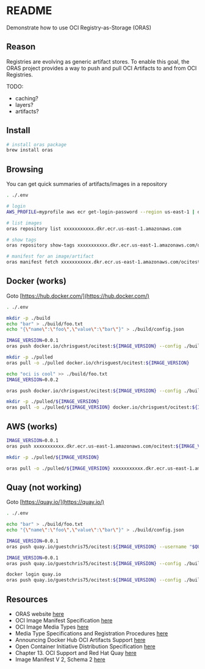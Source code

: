 # README

Demonstrate how to use OCI Registry-as-Storage (ORAS)  

## Reason

Registries are evolving as generic artifact stores. To enable this goal, the ORAS project provides a way to push and pull OCI Artifacts to and from OCI Registries.  

TODO:

* caching?
* layers?  
* artifacts?

## Install

```sh
# install oras package
brew install oras
```

## Browsing

You can get quick summaries of artifacts/images in a repository  

```sh
. ./.env 

# login
AWS_PROFILE=myprofile aws ecr get-login-password --region us-east-1 | docker login --username AWS --password-stdin xxxxxxxxxxx.dkr.ecr.us-east-1.amazonaws.com

# list images
oras repository list xxxxxxxxxxx.dkr.ecr.us-east-1.amazonaws.com

# show tags
oras repository show-tags xxxxxxxxxxx.dkr.ecr.us-east-1.amazonaws.com/ocitest

# manifest for an image/artifact
oras manifest fetch xxxxxxxxxxx.dkr.ecr.us-east-1.amazonaws.com/ocitest:0.0.1 | jq .
```

## Docker (works)

Goto [https://hub.docker.com/](https://hub.docker.com/)

```sh
. ./.env 

mkdir -p ./build
echo "bar" > ./build/foo.txt 
echo "{\"name\":\"foo\",\"value\":\"bar\"}" > ./build/config.json

IMAGE_VERSION=0.0.1
oras push docker.io/chrisguest/ocitest:${IMAGE_VERSION} --config ./build/config.json:application/vnd.docker.volume.v1+tar.gz ./build/foo.txt:text/plain

mkdir -p ./pulled
oras pull -o ./pulled docker.io/chrisguest/ocitest:${IMAGE_VERSION}

echo "oci is cool" >> ./build/foo.txt 
IMAGE_VERSION=0.0.2

oras push docker.io/chrisguest/ocitest:${IMAGE_VERSION} --config ./build/config.json:application/vnd.docker.volume.v1+tar.gz ./build/foo.txt:text/plain

mkdir -p ./pulled/${IMAGE_VERSION}
oras pull -o ./pulled/${IMAGE_VERSION} docker.io/chrisguest/ocitest:${IMAGE_VERSION}
```

## AWS (works)

```sh
IMAGE_VERSION=0.0.1
oras push xxxxxxxxxxx.dkr.ecr.us-east-1.amazonaws.com/ocitest:${IMAGE_VERSION} --config ./build/config.json:application/vnd.docker.volume.v1+tar.gz ./build/foo.txt:text/plain

mkdir -p ./pulled/${IMAGE_VERSION}

oras pull -o ./pulled/${IMAGE_VERSION} xxxxxxxxxxx.dkr.ecr.us-east-1.amazonaws.com/ocitest:${IMAGE_VERSION}
```

## Quay (not working)

Goto [https://quay.io/](https://quay.io/)  

```sh
. ./.env 

echo "bar" > ./build/foo.txt 
echo "{\"name\":\"foo\",\"value\":\"bar\"}" > ./build/config.json

IMAGE_VERSION=0.0.1
oras push quay.io/guestchris75/ocitest:${IMAGE_VERSION} --username "$QUAYUSER" --password "$QUAYPASS" --config ./build/config.json:application/vnd.docker.volume.v1+tar.gz ./build/foo.txt:text/plain

IMAGE_VERSION=0.0.1
oras push quay.io/guestchris75/ocitest:${IMAGE_VERSION} --config ./build/config.json:application/vnd.docker.volume.v1+tar.gz ./build/foo.txt:text/plain

docker login quay.io
oras push quay.io/guestchris75/ocitest:${IMAGE_VERSION} --config ./build/config.json:application/vnd.docker.volume.v1+tar.gz ./build/foo.txt:text/plain

```

## Resources

* ORAS website [here](https://oras.land/)
* OCI Image Manifest Specification [here](https://github.com/opencontainers/image-spec/blob/main/manifest.md)
* OCI Image Media Types [here](https://github.com/opencontainers/image-spec/blob/main/media-types.md)
* Media Type Specifications and Registration Procedures [here](https://www.rfc-editor.org/rfc/rfc6838)
* Announcing Docker Hub OCI Artifacts Support [here](https://www.docker.com/blog/announcing-docker-hub-oci-artifacts-support/)  
* Open Container Initiative Distribution Specification [here](https://github.com/opencontainers/distribution-spec/blob/main/spec.md#api)  
* Chapter 13. OCI Support and Red Hat Quay [here](https://access.redhat.com/documentation/en-us/red_hat_quay/3/html/use_red_hat_quay/oci-intro)
* Image Manifest V 2, Schema 2 [here](https://docs.docker.com/registry/spec/manifest-v2-2/)
